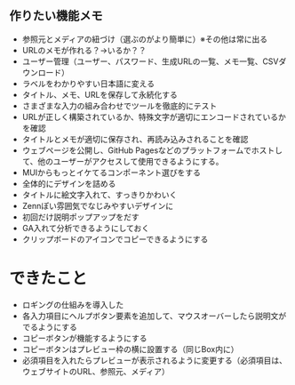 ## 作りたい機能メモ
- 参照元とメディアの紐づけ（選ぶのがより簡単に）※その他は常に出る
- URLのメモが作れる？→いるか？？
- ユーザー管理（ユーザー、パスワード、生成URLの一覧、メモ一覧、CSVダウンロード）
- ラベルをわかりやすい日本語に変える
- タイトル、メモ、URLを保存して永続化する
- さまざまな入力の組み合わせでツールを徹底的にテスト
- URLが正しく構築されているか、特殊文字が適切にエンコードされているかを確認
- タイトルとメモが適切に保存され、再読み込みされることを確認
- ウェブページを公開し、GitHub Pagesなどのプラットフォームでホストして、他のユーザーがアクセスして使用できるようにする。
- MUIからもっとイケてるコンポーネント選びをする
- 全体的にデザインを詰める
- タイトルに絵文字入れて、すっきりかわいく
- Zennぽい雰囲気でなじみやすいデザインに
- 初回だけ説明ポップアップをだす
- GA入れて分析できるようにしておく
- クリップボードのアイコンでコピーできるようにする


# できたこと
- ロギングの仕組みを導入した
- 各入力項目にヘルプボタン要素を追加して、マウスオーバーしたら説明文がでるようにする
- コピーボタンが機能するようにする
- コピーボタンはプレビュー枠の横に設置する（同じBox内に）
- 必須項目を入れたらプレビューが表示されるように変更する（必須項目は、ウェブサイトのURL、参照元、メディア）
